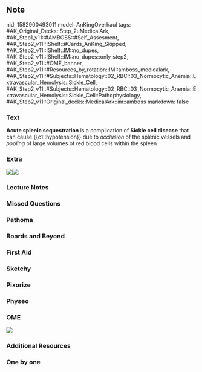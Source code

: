 ## Note
nid: 1582900493011
model: AnKingOverhaul
tags: #AK_Original_Decks::Step_2::MedicalArk, #AK_Step1_v11::#AMBOSS::#Self_Assesment, #AK_Step2_v11::!Shelf::#Cards_AnKing_Skipped, #AK_Step2_v11::!Shelf::IM::no_dupes, #AK_Step2_v11::!Shelf::IM::no_dupes::only_step2, #AK_Step2_v11::#OME_banner, #AK_Step2_v11::#Resources_by_rotation::IM::amboss_medicalark, #AK_Step2_v11::#Subjects::Hematology::02_RBC::03_Normocytic_Anemia::Extravascular_Hemolysis::Sickle_Cell, #AK_Step2_v11::#Subjects::Hematology::02_RBC::03_Normocytic_Anemia::Extravascular_Hemolysis::Sickle_Cell::Pathophysiology, #AK_Step2_v11::Original_decks::MedicalArk::im::amboss
markdown: false

### Text
<b>Acute splenic sequestration</b> is a complication of <b>Sickle
cell disease</b> that can cause {{c1::hypotension}} due to
<i>occlusion</i> of the splenic vessels and <i>pooling</i> of large
volumes of red blood cells within the spleen

### Extra
<img src="big_5081d9397dda9.jpg"><img src="L21119.jpg">

### Lecture Notes


### Missed Questions


### Pathoma


### Boards and Beyond


### First Aid


### Sketchy


### Pixorize


### Physeo


### OME
<div class="ome-widget">
  <a href="https://onlinemeded.org?ref=anki"><img src=
  "_OME_AnkiFlashcards_General_3.png"></a>
</div>

### Additional Resources


### One by one

